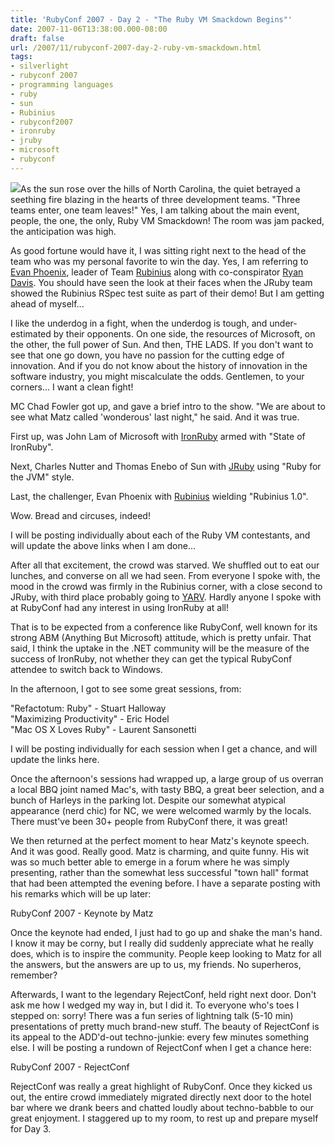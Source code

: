 ```yaml
---
title: 'RubyConf 2007 - Day 2 - "The Ruby VM Smackdown Begins"'
date: 2007-11-06T13:38:00.000-08:00
draft: false
url: /2007/11/rubyconf-2007-day-2-ruby-vm-smackdown.html
tags: 
- silverlight
- rubyconf 2007
- programming languages
- ruby
- sun
- Rubinius
- rubyconf2007
- ironruby
- jruby
- microsoft
- rubyconf
---
```


[![](http://4.bp.blogspot.com/_SgxaAaUGqzY/RzDmvlr_NTI/AAAAAAAAAJY/fUW_7w3ZrFo/s200/Pictures2007-RubyConf+020.jpg)](http://4.bp.blogspot.com/_SgxaAaUGqzY/RzDmvlr_NTI/AAAAAAAAAJY/fUW_7w3ZrFo/s1600-h/Pictures2007-RubyConf+020.jpg)As the sun rose over the hills of North Carolina, the quiet betrayed a seething fire blazing in the hearts of three development teams. "Three teams enter, one team leaves!" Yes, I am talking about the main event, people, the one, the only, Ruby VM Smackdown! The room was jam packed, the anticipation was high.  
  
As good fortune would have it, I was sitting right next to the head of the team who was my personal favorite to win the day. Yes, I am referring to [Evan Phoenix](http://blog.fallingsnow.net/), leader of Team [Rubinius](http://rubini.us/) along with co-conspirator [Ryan Davis](http://blog.zenspider.com/). You should have seen the look at their faces when the JRuby team showed the Rubinius RSpec test suite as part of their demo! But I am getting ahead of myself...  
  
I like the underdog in a fight, when the underdog is tough, and under-estimated by their opponents. On one side, the resources of Microsoft, on the other, the full power of Sun. And then, THE LADS. If you don't want to see that one go down, you have no passion for the cutting edge of innovation. And if you do not know about the history of innovation in the software industry, you might miscalculate the odds. Gentlemen, to your corners... I want a clean fight!  
  
MC Chad Fowler got up, and gave a brief intro to the show. "We are about to see what Matz called 'wonderous' last night," he said. And it was true.  
  
First up, was John Lam of Microsoft with [IronRuby](http://www.ironruby.net/) armed with "State of IronRuby".  
  
Next, Charles Nutter and Thomas Enebo of Sun with [JRuby](http://jruby.codehaus.org/) using "Ruby for the JVM" style.  
  
Last, the challenger, Evan Phoenix with [Rubinius](http://rubini.us/) wielding "Rubinius 1.0".  
  
Wow. Bread and circuses, indeed!  
  
I will be posting individually about each of the Ruby VM contestants, and will update the above links when I am done...  
  
After all that excitement, the crowd was starved. We shuffled out to eat our lunches, and converse on all we had seen. From everyone I spoke with, the mood in the crowd was firmly in the Rubinius corner, with a close second to JRuby, with third place probably going to [YARV](http://www.atdot.net/yarv/). Hardly anyone I spoke with at RubyConf had any interest in using IronRuby at all!  
  
That is to be expected from a conference like RubyConf, well known for its strong ABM (Anything But Microsoft) attitude, which is pretty unfair. That said, I think the uptake in the .NET community will be the measure of the success of IronRuby, not whether they can get the typical RubyConf attendee to switch back to Windows.  
  
In the afternoon, I got to see some great sessions, from:  
  
"Refactotum: Ruby" - Stuart Halloway  
"Maximizing Productivity" - Eric Hodel  
"Mac OS X Loves Ruby" - Laurent Sansonetti  
  
I will be posting individually for each session when I get a chance, and will update the links here.  
  
Once the afternoon's sessions had wrapped up, a large group of us overran a local BBQ joint named Mac's, with tasty BBQ, a great beer selection, and a bunch of Harleys in the parking lot. Despite our somewhat atypical appearance (nerd chic) for NC, we were welcomed warmly by the locals. There must've been 30+ people from RubyConf there, it was great!  
  
We then returned at the perfect moment to hear Matz's keynote speech. And it was good. Really good. Matz is charming, and quite funny. His wit was so much better able to emerge in a forum where he was simply presenting, rather than the somewhat less successful "town hall" format that had been attempted the evening before. I have a separate posting with his remarks which will be up later:  
  
RubyConf 2007 - Keynote by Matz  
  
Once the keynote had ended, I just had to go up and shake the man's hand. I know it may be corny, but I really did suddenly appreciate what he really does, which is to inspire the community. People keep looking to Matz for all the answers, but the answers are up to us, my friends. No superheros, remember?  
  
Afterwards, I want to the legendary RejectConf, held right next door. Don't ask me how I wedged my way in, but I did it. To everyone who's toes I stepped on: sorry! There was a fun series of lightning talk (5-10 min) presentations of pretty much brand-new stuff. The beauty of RejectConf is its appeal to the ADD'd-out techno-junkie: every few minutes something else. I will be posting a rundown of RejectConf when I get a chance here:  
  
RubyConf 2007 - RejectConf  
  
RejectConf was really a great highlight of RubyConf. Once they kicked us out, the entire crowd immediately migrated directly next door to the hotel bar where we drank beers and chatted loudly about techno-babble to our great enjoyment. I staggered up to my room, to rest up and prepare myself for Day 3.